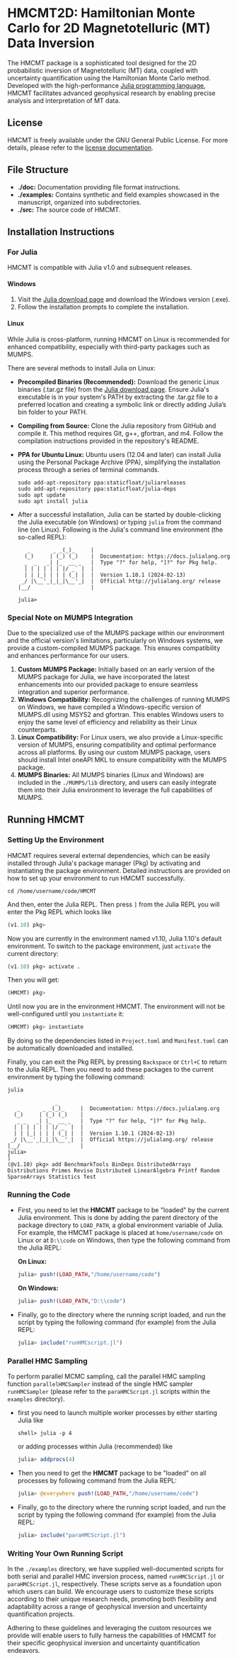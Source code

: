 # HMCMT2D: Hamiltonian Monte Carlo for 2D Magnetotelluric (MT) Data Inversion

The HMCMT package is a sophisticated tool designed for the 2D probabilistic inversion of Magnetotelluric (MT) data, coupled with uncertainty quantification using the Hamiltonian Monte Carlo method. Developed with the high-performance [Julia programming language](http://julialang.org), HMCMT facilitates advanced geophysical research by enabling precise analysis and interpretation of MT data.

## License

HMCMT is freely available under the GNU General Public License. For more details, please refer to the [license documentation](http://www.gnu.org/licenses/).

## File Structure

- **./doc:** Documentation providing file format instructions.
- **./examples:** Contains synthetic and field examples showcased in the manuscript, organized into subdirectories.
- **./src:** The source code of HMCMT.

## Installation Instructions

### For Julia

HMCMT is compatible with Julia v1.0 and subsequent releases.

#### Windows

1. Visit the [Julia download page](https://julialang.org/downloads/) and download the Windows version (.exe).
2. Follow the installation prompts to complete the installation.

#### Linux

While Julia is cross-platform, running HMCMT on Linux is recommended for enhanced compatibility, especially with third-party packages such as MUMPS. 

There are several methods to install Julia on Linux:

- **Precompiled Binaries (Recommended):** Download the generic Linux binaries (.tar.gz file) from the [Julia download page](https://julialang.org/downloads/). Ensure Julia's executable is in your system's PATH by extracting the .tar.gz file to a preferred location and creating a symbolic link or directly adding Julia’s bin folder to your PATH.

- **Compiling from Source:** Clone the Julia repository from GitHub and compile it. This method requires Git, g++, gfortran, and m4. Follow the compilation instructions provided in the repository's README.

- **PPA for Ubuntu Linux:** Ubuntu users (12.04 and later) can install Julia using the Personal Package Archive (PPA), simplifying the installation process through a series of terminal commands.

  ```shell
  sudo add-apt-repository ppa:staticfloat/juliareleases
  sudo add-apt-repository ppa:staticfloat/julia-deps
  sudo apt update
  sudo apt install julia
  ```

- After a successful installation, Julia can be started by double-clicking the Julia executable (on Windows) or typing `julia` from the command line (on Linux). Following is the Julia's command line environment (the so-called REPL):

  ```shell
     _       _ _(_)_     |
    (_)     | (_) (_)    |  Documentation: https://docs.julialang.org
    _  _   _| |_  __ _   |  Type "?" for help, "]?" for Pkg help.
    | | | | | | |/ _` |  |
    | | |_| | | | (_| |  |  Version 1.10.1 (2024-02-13)
   _/ |\__'_|_|_|\__'_|  |  Official http://julialang.org/ release
  |__/                   |  
  
  julia>
  ```

### Special Note on MUMPS Integration

Due to the specialized use of the MUMPS package within our environment and the official version's limitations, particularly on Windows systems, we provide a custom-compiled MUMPS package. This ensures compatibility and enhances performance for our users.

1. **Custom MUMPS Package:** Initially based on an early version of the MUMPS package for Julia, we have incorporated the latest enhancements into our provided package to ensure seamless integration and superior performance.
2. **Windows Compatibility:** Recognizing the challenges of running MUMPS on Windows, we have compiled a Windows-specific version of MUMPS.dll using MSYS2 and gfortran. This enables Windows users to enjoy the same level of efficiency and reliability as their Linux counterparts.
3. **Linux Compatibility:** For Linux users, we also provide a Linux-specific version of MUMPS, ensuring compatibility and optimal performance across all platforms. By using our custom MUMPS package, users should install Intel oneAPI MKL to ensure compatibility with the MUMPS package.
4. **MUMPS Binaries:** All MUMPS binaries (Linux and Windows) are included in the `./MUMPS/lib` directory, and users can easily integrate them into their Julia environment to leverage the full capabilities of MUMPS.

## Running HMCMT

### Setting Up the Environment

HMCMT requires several external dependencies, which can be easily installed through Julia's package manager (Pkg) by activating and instantiating the package environment. Detailed instructions are provided on how to set up your environment to run HMCMT successfully.

```shell
cd /home/username/code/HMCMT
```

And then, enter the Julia REPL. Then press `]` from the Julia REPL you will enter the Pkg REPL which looks like
```julia
(v1.10) pkg>
```

Now you are currently in the environment named v1.10, Julia 1.10's default environment. To switch to the package environment, just `activate` the current directory:
```julia
(v1.10) pkg> activate .
```
Then you will get:
```julia
(HMCMT) pkg>
```
Until now you are in the environment HMCMT. The environment will not be well-configured until you `instantiate` it:
```julia
(HMCMT) pkg> instantiate
```
By doing so the dependencies listed in `Project.toml` and `Manifest.toml` can be automatically downloaded and installed.

Finally, you can exit the Pkg REPL by pressing `Backspace` or `Ctrl+C` to return to the Julia REPL. Then you need to add these packages to the current environment by typing the following command:
```shell
julia
```

```shell
               _
   _       _ _(_)_     |  Documentation: https://docs.julialang.org
  (_)     | (_) (_)    |
   _ _   _| |_  __ _   |  Type "?" for help, "]?" for Pkg help.
  | | | | | | |/ _` |  |
  | | |_| | | | (_| |  |  Version 1.10.1 (2024-02-13)
 _/ |\__'_|_|_|\__'_|  |  Official https://julialang.org/ release
|__/                   |
julia> 
]
(@v1.10) pkg> add BenchmarkTools BinDeps DistributedArrays Distributions Primes Revise Distributed LinearAlgebra Printf Random SparseArrays Statistics Test
```

### Running the Code

* First, you need to let the **HMCMT** package to be "loaded" by the current Julia environment. This is done by adding the parent directory of the package directory to  `LOAD_PATH`, a global environment variable of Julia. For example, the HMCMT package is placed at `home/username/code` on Linux or at `D:\\code` on Windows, then type the following command from the Julia REPL:

  **On Linux:**
  
  ```julia
  julia> push!(LOAD_PATH,"/home/username/code")
  ```
  **On Windows:** 
  
  ```julia
  julia> push!(LOAD_PATH,"D:\\code")
  ```
  
  


* Finally, go to the directory where the running script loaded, and run the script by typing the following command (for example) from the Julia REPL:

  ```julia
  julia> include("runHMCscript.jl")
  ```

### Parallel HMC Sampling
To perform parallel MCMC sampling, call the parallel HMC sampling function `parallelHMCSampler` instead of  the single HMC sampler `runHMCSampler` (please refer to the `paraHMCScript.jl` scripts within the `examples` directory).

* first you need to launch multiple worker processes by either starting Julia like

  ```shell
  shell> julia -p 4
  ```

  or adding processes within Julia (recommended) like

  ```julia
  julia> addprocs(4)
  ```

* Then you need to get the **HMCMT** package to be "loaded" on all processes by following command from the Julia REPL:

  ```julia
  julia> @everywhere push!(LOAD_PATH,"/home/username/code")
  ````

* Finally, go to the directory where the running script loaded, and run the script by typing the following command (for example) from the Julia REPL:

  ```julia
  julia> include("paraHMCScript.jl")
  ```

### Writing Your Own Running Script

In the `./examples` directory, we have supplied well-documented scripts for both serial and parallel HMC inversion process, named `runHMCScript.jl` or `paraHMCScript.jl`, respectively. These scripts serve as a foundation upon which users can build. We encourage users to customize these scripts according to their unique research needs, promoting both flexibility and adaptability across a range of geophysical inversion and uncertainty quantification projects.

Adhering to these guidelines and leveraging the custom resources we provide will enable users to fully harness the capabilities of HMCMT for their specific geophysical inversion and uncertainty quantification endeavors.
